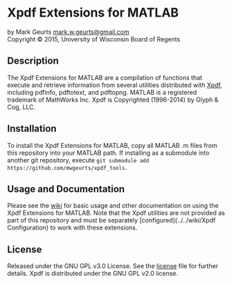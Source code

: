 Xpdf Extensions for MATLAB
===========

by Mark Geurts <mark.w.geurts@gmail.com>
<br>Copyright &copy; 2015, University of Wisconsin Board of Regents

## Description

The Xpdf Extensions for MATLAB are a compilation of functions that execute and retrieve information from several utilities distributed with [Xpdf](http://www.foolabs.com/xpdf/home.html), including pdfinfo, pdftotext, and pdftopng.  MATLAB is a registered trademark of MathWorks Inc.  Xpdf is Copyrighted (1996-2014) by Glyph & Cog, LLC.

## Installation

To install the Xpdf Extensions for MATLAB, copy all MATLAB .m files from this repository into your MATLAB path. If installing as a submodule into another git repository, execute `git submodule add https://github.com/mwgeurts/xpdf_tools`.  

## Usage and Documentation

Please see the [wiki](../../wiki) for basic usage and other documentation on using the Xpdf Extensions for MATLAB.  Note that the Xpdf utilities are not provided as part of this repository and must be separately [configured](../../wiki/Xpdf Configuration) to work with these extensions.

## License

Released under the GNU GPL v3.0 License.  See the [license](license) file for further details.  Xpdf is distributed under the GNU GPL v2.0 license.
